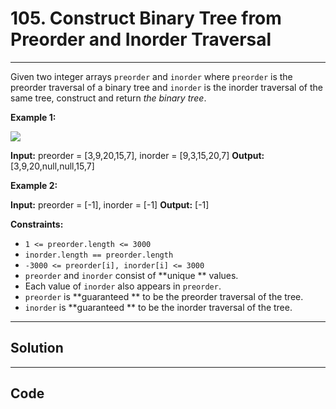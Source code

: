 # 105. Construct Binary Tree from Preorder and Inorder Traversal

---

Given two integer arrays `preorder` and `inorder` where `preorder` is the preorder traversal of a binary tree and `inorder` is the inorder traversal of the same tree, construct and return _the binary tree_.

 

**Example 1:**

![](https://assets.leetcode.com/uploads/2021/02/19/tree.jpg)


**Input:** preorder = [3,9,20,15,7], inorder = [9,3,15,20,7]
**Output:** [3,9,20,null,null,15,7]


**Example 2:**


**Input:** preorder = [-1], inorder = [-1]
**Output:** [-1]


 

**Constraints:**

  * `1 <= preorder.length <= 3000`
  * `inorder.length == preorder.length`
  * `-3000 <= preorder[i], inorder[i] <= 3000`
  * `preorder` and `inorder` consist of **unique ** values.
  * Each value of `inorder` also appears in `preorder`.
  * `preorder` is **guaranteed ** to be the preorder traversal of the tree.
  * `inorder` is **guaranteed ** to be the inorder traversal of the tree.

---

## Solution



---

## Code
```python


```